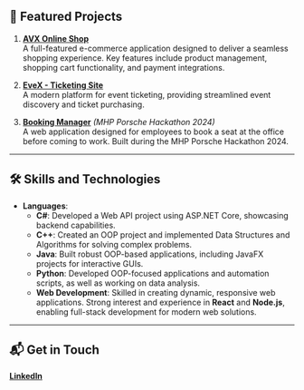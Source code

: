 ## 🌟 Featured Projects  

1. **[AVX Online Shop](https://github.com/rarespopa6/Portofoliu-Popa-Rares)**  
   A full-featured e-commerce application designed to deliver a seamless shopping experience. Key features include product management, shopping cart functionality, and payment integrations.  

2. **[EveX - Ticketing Site](https://github.com/rarespopa6/Portofoliu-Popa-Rares)**  
   A modern platform for event ticketing, providing streamlined event discovery and ticket purchasing.  

3. **[Booking Manager](https://github.com/rarespopa6/Portofoliu-Popa-Rares)** *(MHP Porsche Hackathon 2024)*  
   A web application designed for employees to book a seat at the office before coming to work. Built during the MHP Porsche Hackathon 2024.  

---

## 🛠️ Skills and Technologies  

- **Languages**:  
  - **C#**: Developed a Web API project using ASP.NET Core, showcasing backend capabilities.  
  - **C++**: Created an OOP project and implemented Data Structures and Algorithms for solving complex problems.  
  - **Java**: Built robust OOP-based applications, including JavaFX projects for interactive GUIs.  
  - **Python**: Developed OOP-focused applications and automation scripts, as well as working on data analysis.  
  - **Web Development**: Skilled in creating dynamic, responsive web applications. Strong interest and experience in **React** and **Node.js**, enabling full-stack development for modern web solutions.  

---

## 📬 Get in Touch  

**[LinkedIn](https://www.linkedin.com/in/rares-popa-5427b22a8/)**  
